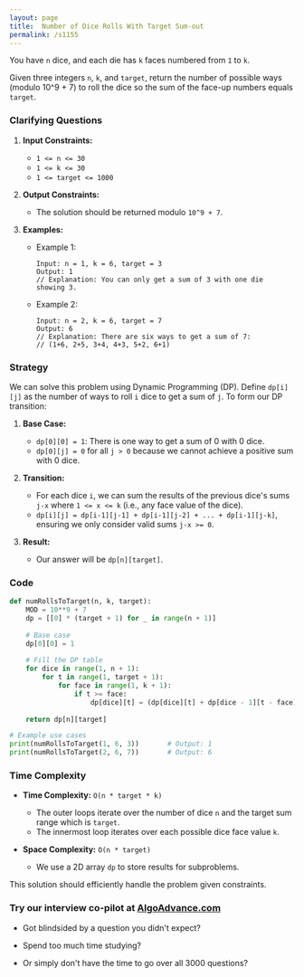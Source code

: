 ```yaml
---
layout: page
title:  Number of Dice Rolls With Target Sum-out
permalink: /s1155
---
```


You have `n` dice, and each die has `k` faces numbered from `1` to `k`.

Given three integers `n`, `k`, and `target`, return the number of possible ways (modulo 10^9 + 7) to roll the dice so the sum of the face-up numbers equals `target`.

### Clarifying Questions

1. **Input Constraints:**
   - `1 <= n <= 30`
   - `1 <= k <= 30`
   - `1 <= target <= 1000`
2. **Output Constraints:**
   - The solution should be returned modulo `10^9 + 7`.

3. **Examples:**
   - Example 1:
     ``` 
     Input: n = 1, k = 6, target = 3
     Output: 1 
     // Explanation: You can only get a sum of 3 with one die showing 3.
     ```
   - Example 2:
     ```
     Input: n = 2, k = 6, target = 7
     Output: 6
     // Explanation: There are six ways to get a sum of 7:
     // (1+6, 2+5, 3+4, 4+3, 5+2, 6+1)
     ```

### Strategy

We can solve this problem using Dynamic Programming (DP). Define `dp[i][j]` as the number of ways to roll `i` dice to get a sum of `j`. To form our DP transition:

1. **Base Case:**
   - `dp[0][0] = 1`: There is one way to get a sum of 0 with 0 dice.
   - `dp[0][j] = 0` for all `j > 0` because we cannot achieve a positive sum with 0 dice.

2. **Transition:**
   - For each dice `i`, we can sum the results of the previous dice's sums `j-x` where `1 <= x <= k` (i.e., any face value of the dice).
   - `dp[i][j] = dp[i-1][j-1] + dp[i-1][j-2] + ... + dp[i-1][j-k]`, ensuring we only consider valid sums `j-x >= 0`.

3. **Result:**
   - Our answer will be `dp[n][target]`.

### Code

```python
def numRollsToTarget(n, k, target):
    MOD = 10**9 + 7
    dp = [[0] * (target + 1) for _ in range(n + 1)]
    
    # Base case
    dp[0][0] = 1
    
    # Fill the DP table
    for dice in range(1, n + 1):
        for t in range(1, target + 1):
            for face in range(1, k + 1):
                if t >= face:
                    dp[dice][t] = (dp[dice][t] + dp[dice - 1][t - face]) % MOD
    
    return dp[n][target]

# Example use cases
print(numRollsToTarget(1, 6, 3))       # Output: 1
print(numRollsToTarget(2, 6, 7))       # Output: 6
```

### Time Complexity

- **Time Complexity:** `O(n * target * k)`
  - The outer loops iterate over the number of dice `n` and the target sum range which is `target`.
  - The innermost loop iterates over each possible dice face value `k`.

- **Space Complexity:** `O(n * target)`
  - We use a 2D array `dp` to store results for subproblems.

This solution should efficiently handle the problem given constraints.


### Try our interview co-pilot at [AlgoAdvance.com](https://algoAdvance.com)

- Got blindsided by a question you didn't expect?

- Spend too much time studying?

- Or simply don't have the time to go over all 3000 questions?

